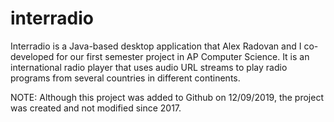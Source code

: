 # interradio
Interradio is a Java-based desktop application that Alex Radovan and I co-developed for our first semester project in AP Computer Science. It is an international radio player that uses audio URL streams to play radio programs from several countries in different continents.


NOTE: Although this project was added to Github on 12/09/2019, the project was created and not modified since 2017.
